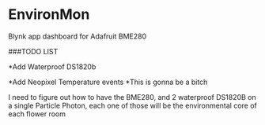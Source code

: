 # EnvironMon

Blynk app dashboard for Adafruit BME280

###TODO LIST 

*Add Waterproof DS1820b


*Add Neopixel Temperature events
  *This is gonna be a bitch

I need to figure out how to have the BME280, and 2 waterproof DS1820B on a
single Particle Photon, each one of those will be the environmental core of each flower room 

